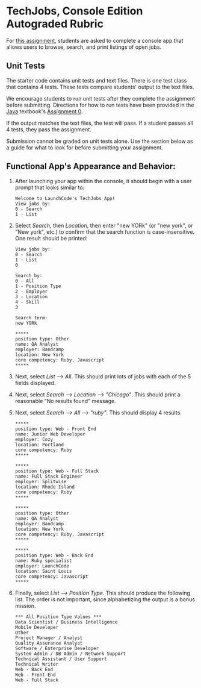 # TechJobs, Console Edition Autograded Rubric

For [this assignment](https://education.launchcode.org/java-web-development/assignments/tech-jobs-console.html), students are asked to complete a console app that allows users to browse, search, and print listings of open jobs.

## Unit Tests 

The starter code contains unit tests and text files. There is one test class that contains 4 tests. These tests compare students' output to the text files.  

We encourage students to run unit tests after they complete the assignment before submitting. Directions for how to run tests have been provided in the [Java](https://education.launchcode.org/java-web-development/) textbook's [Assignment 0](https://education.launchcode.org/java-web-development/assignments/hello-world.html).

If the output matches the text files, the test will pass. If a student passes all 4 tests, they pass the assignment.  

Submission cannot be graded on unit tests alone. Use the section below as a guide for what to look for before submitting your assignment. 

## Functional App's Appearance and Behavior:

1) After launching your app within the console, it should begin with a user prompt that looks similar to:
  
   ``` 
   Welcome to LaunchCode's TechJobs App!
   View jobs by:
   0 - Search
   1 - List
   ```
 
2) Select *Search*, then *Location*, then enter "new YORk" (or "new york", or "New york", etc.) to confirm that the search function is case-insensitive. One result should be printed:
 
   ```
   View jobs by:
   0 - Search
   1 - List
   0
 
   Search by:
   0 - All
   1 - Position Type
   2 - Employer
   3 - Location
   4 - Skill
   3
 
   Search term:
   new YORk
   ```
  
   ```
   *****
   position type: Other
   name: QA Analyst
   employer: Bandcamp
   location: New York
   core competency: Ruby, Javascript
   *****
   ```
          
3) Next, select *List --> All*. This should print lots of jobs with each of the 5 fields displayed.
4) Next, select *Search --> Location --> "Chicago"*. This should print a reasonable "No results found" message.
5) Next, select *Search --> All --> "ruby"*. This should display 4 results.
 
   ```
   *****
   position type: Web - Front End
   name: Junior Web Developer
   employer: Cozy
   location: Portland
   core competency: Ruby
   *****
 
   *****
   position type: Web - Full Stack
   name: Full Stack Engineer
   employer: Splitwise
   location: Rhode Island
   core competency: Ruby
   *****
 
   *****
   position type: Other
   name: QA Analyst
   employer: Bandcamp
   location: New York
   core competency: Ruby, Javascript
   *****
      
   *****
   position type: Web - Back End
   name: Ruby specialist
   employer: LaunchCode
   location: Saint Louis
   core competency: Javascript
   *****
   ```
 
6) Finally, select *List --> Position Type*. This should produce the following list. The order is not important, since alphabetizing the output is a bonus mission.
 
   ```
   *** All Position Type Values ***
   Data Scientist / Business Intelligence
   Mobile Developer
   Other
   Project Manager / Analyst
   Quality Assurance Analyst
   Software / Enterprise Developer
   System Admin / DB Admin / Network Support
   Technical Assistant / User Support
   Technical Writer
   Web - Back End
   Web - Front End
   Web - Full Stack
   ```   

